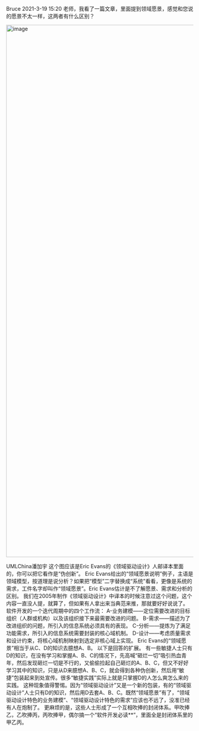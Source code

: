 Bruce 2021-3-19 15:20
老师，我看了一篇文章，里面提到领域愿景，感觉和您说的愿景不太一样，这两者有什么区别？

<img width="1029" height="1433" alt="image" src="https://github.com/user-attachments/assets/535d0ae8-5f51-4670-ab96-5e609f4ed033" />

UMLChina潘加宇
这个图应该是Eric Evans的《领域驱动设计》人邮译本里面的，你可以把它看作是“伪创新”。
Eric Evans给出的“领域愿景说明”例子，主语是领域模型，按道理是说分析？如果把“模型”二字替换成“系统”看看，更像是系统的需求，工件名字却叫作“领域愿景”。Eric Evans估计是不了解愿景、需求和分析的区别。
我们在2005年制作《领域驱动设计》中译本的时候注意过这个问题，这个内容一直没人提，就算了，但如果有人拿出来当典范来推，那就要好好说说了。
软件开发的一个迭代周期中的四个工作流：
A-业务建模——定位需要改进的目标组织（人群或机构）以及该组织接下来最需要改进的问题。
B-需求——描述为了改进组织的问题，所引入的信息系统必须具有的表现。
C-分析——提炼为了满足功能需求，所引入的信息系统需要封装的核心域机制。
D-设计——考虑质量需求和设计约束，将核心域机制映射到选定非核心域上实现。
Eric Evans的“领域愿景”相当于从C、D的知识去臆想A、B。
以下是回答的扩展。
有一些敏捷人士只有D的知识，在没有学习和掌握A、B、C的情况下，先高喊“砸烂一切”吸引热血青年，然后发现砸烂一切是不行的，又偷偷捡起自己砸烂的A、B、C，但又不好好学习其中的知识，只是从D来臆想A、B、C，就会得到各种伪创新，然后用“敏捷”包装起来到处宣传。很多“敏捷实践”实际上就是只掌握D的人怎么爽怎么来的实践。
这种现象值得警惕。因为“领域驱动设计”又是一个新的包装，有的“领域驱动设计”人士只有D的知识，然后用D去套A、B、C。既然“领域愿景”有了，“领域驱动设计特色的业务建模”、“领域驱动设计特色的需求”应该也不远了，没准已经有人在炮制了。
更麻烦的是，这些人士形成了一个互相吹捧的封闭体系。甲吹捧乙，乙吹捧丙，丙吹捧甲，偶尔搞一个“软件开发必读**”，里面全是封闭体系里的甲乙丙。
